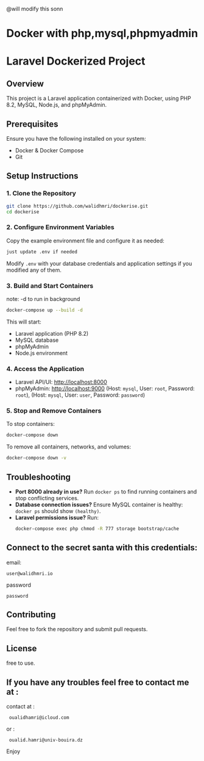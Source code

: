 @will modify this sonn

# Docker with php,mysql,phpmyadmin
# Laravel Dockerized Project

## Overview

This project is a Laravel application containerized with Docker, using PHP 8.2, MySQL, Node.js, and phpMyAdmin.

## Prerequisites

Ensure you have the following installed on your system:

- Docker & Docker Compose
- Git

## Setup Instructions

### 1. Clone the Repository

```sh
git clone https://github.com/walidhmri/dockerise.git
cd dockerise
```

### 2. Configure Environment Variables

Copy the example environment file and configure it as needed:

```sh
just update .env if needed
```

Modify `.env` with your database credentials and application settings if you modified any of them.

### 3. Build and Start Containers
note: -d to run in background
```sh
docker-compose up --build -d 
```

This will start:

- Laravel application (PHP 8.2)
- MySQL database
- phpMyAdmin
- Node.js environment



### 4. Access the Application

- Laravel API/UI: [http://localhost:8000](http://localhost:8000)
- phpMyAdmin: [http://localhost:9000](http://localhost:9000) (Host: `mysql`, User: `root`, Password: `root`), (Host: `mysql`, User: `user`, Password: `password`)

### 5. Stop and Remove Containers

To stop containers:

```sh
docker-compose down
```

To remove all containers, networks, and volumes:

```sh
docker-compose down -v
```

## Troubleshooting

- **Port 8000 already in use?** Run `docker ps` to find running containers and stop conflicting services.
- **Database connection issues?** Ensure MySQL container is healthy: `docker ps` should show `(healthy)`.
- **Laravel permissions issue?** Run:
  ```sh
  docker-compose exec php chmod -R 777 storage bootstrap/cache
  ```

## Connect to the secret santa with this credentials:

email: 
```
user@walidhmri.io
```
password
```
password
```

## Contributing

Feel free to fork the repository and submit pull requests.

## License

free to use.


## If you have any troubles feel free to contact me at : 

contact at :
```
 oualidhamri@icloud.com
```
or :
```
 oualid.hamri@univ-bouira.dz
 ```
 Enjoy